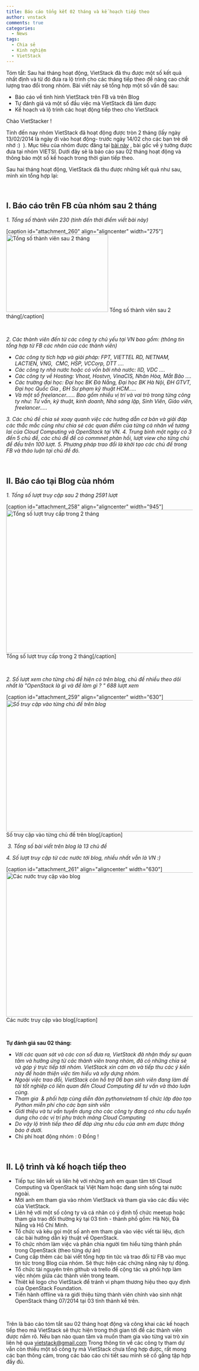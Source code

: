 ```yaml
---
title: Báo cáo tổng kết 02 tháng và kế hoạch tiếp theo
author: vnstack
comments: true
categories: 
  - News
tags: 
  - Chia sẻ
  - Kinh nghiệm
  - VietStack
---
```

Tóm tắt: Sau hai tháng hoạt động, VietStack đã thu được một số kết quả nhất định và từ đó đưa ra lộ trình cho các tháng tiếp theo để nâng cao chất lượng trao đổi trong nhóm. Bài viết này sẽ tổng hợp một số vấn đề sau:
<ul>
	<li>Báo cáo về tình hình VietStack trên FB và trên Blog</li>
	<li>Tự đánh giá và một số đầu việc mà VietStack đã làm được</li>
	<li>Kế hoạch và lộ trình các hoạt động tiếp theo cho VietStack</li>
</ul>
<!--more-->Chào VietStacker !

Tính đến nay nhóm VietStack đã hoạt động được tròn 2 tháng (lấy ngày 13/02/2014 là ngày đi vào hoạt động- trước ngày 14/02 cho các bạn trẻ dễ nhớ :)  ). Mục tiêu của nhóm được đăng tại <a href="http://vietstack.wordpress.com/2014/02/15/thong-bao-ve-group-vietstack/">bài này</a> , bài gốc về ý tưởng được đưa tại nhóm VIETSI. Dưới đây sẽ là báo cáo sau 02 tháng hoạt động và thông báo một số kế hoạch trong thời gian tiếp theo.

Sau hai tháng hoạt động, VietStack đã thu được những kết quả như sau, mình xin tổng hợp lại:

<strong> </strong>
<h2>I. Báo cáo trên FB của nhóm sau 2 tháng</h2>
<em>1. Tổng số thành viên 230 (tính đến thời điểm viết bài này)</em>

[caption id="attachment_260" align="aligncenter" width="275"]<a href="http://vietstack.files.wordpress.com/2014/04/2014-04-13_225018.png"><img class="size-full wp-image-260" src="http://vietstack.files.wordpress.com/2014/04/2014-04-13_225018.png" alt="Tổng số thành viên sau 2 tháng" width="275" height="209" /></a> Tổng số thành viên sau 2 tháng[/caption]

&nbsp;

<em>2. Các thành viên đến từ các công ty chủ yếu tại VN bao gồm: (thông tin tổng hợp từ FB các nhân của các thành viên)</em>
<ul>
	<li><em>Các công ty tích hợp và giải pháp: FPT, VIETTEL RD, NETNAM, LACTIEN, VNG,  CMC, HSP, VCCorp, DTT ....</em></li>
	<li><em>Các công ty nhà nước hoặc có vốn bởi nhà nước: IID, VDC ....</em></li>
	<li><em>Các công ty về Hosting: Vhost, Hostvn, <span style="color:#141823;">VinaCIS, Nhân Hòa, Mắt Bão ....</span></em></li>
	<li><em>Các trường đại học: Đại học BK Đà Nẵng, Đại học BK Hà Nội, ĐH GTVT, Đại học Quốc Gia , ĐH Sư phạm kỹ thuật HCM.....</em></li>
	<li><em>Và một số freelancer...... Bao gồm nhiều vị trí và vai trò trong từng công ty như: Tư vấn, kỹ thuật, kinh doanh, Nhà sáng lập, Sinh Viên, Giáo viên, freelancer.....</em></li>
</ul>
<em>3. Các chủ đề chia sẻ xoay quanh việc các hướng dẫn cơ bản và giải đáp các thắc mắc cũng như chia sẻ các quan điểm của từng cá nhân về tương lai của Cloud Computing và OpenStack tại VN.
</em><em>4. Trung bình một ngày có 3 đến 5 chủ đề, các chủ đề đề có commnet phản hồi, lượt view cho từng chủ để đều trên 100 lượt.
</em><em>5. Phương pháp trao đổi là khởi tạo các chủ đề trong FB và thảo luận tại chủ đề đó.</em>

<strong> </strong>
<h2>II. Báo cáo tại Blog của nhóm</h2>
<em>1. Tống số lượt truy cập sau 2 tháng 2591 lượt</em>

[caption id="attachment_258" align="aligncenter" width="945"]<a href="http://vietstack.files.wordpress.com/2014/04/baocaothang04-011.png"><img class="wp-image-258 size-full" src="http://vietstack.files.wordpress.com/2014/04/baocaothang04-011.png" alt="Tổng số lượt truy cấp trong 2 tháng" width="945" height="386" /></a> Tổng số lượt truy cấp trong 2 tháng[/caption]

&nbsp;

<em>2. Số lượt xem cho từng chủ đề hiện có trên blog, chủ đề nhiều theo dõi nhất là "OpenStack là gì và để làm gì ? " 688 lượt xem</em>

[caption id="attachment_259" align="aligncenter" width="630"]<em><a href="http://vietstack.files.wordpress.com/2014/04/baocaothang04-02.png"><img class="size-full wp-image-259" src="http://vietstack.files.wordpress.com/2014/04/baocaothang04-02.png" alt="Số truy cập vào từng chủ đề trên blog" width="630" height="354" /></a></em> Số truy cập vào từng chủ đề trên blog[/caption]

<em> 3. Tổng số bài viết trên blog là 13 chủ đề</em>

<em>4. Số lượt truy cập từ các nước tới blog, nhiều nhất vẫn là VN :)</em>

[caption id="attachment_261" align="aligncenter" width="630"]<a href="http://vietstack.files.wordpress.com/2014/04/2014-04-13_225303.png"><img class="size-full wp-image-261" src="http://vietstack.files.wordpress.com/2014/04/2014-04-13_225303.png" alt="Các nước truy cập vào blog" width="630" height="389" /></a> Các nước truy cập vào blog[/caption]

&nbsp;

<strong>Tự đánh giá sau 02 tháng:</strong>
<ul>
	<li><em>Với các quan sát và các con số đưa ra, VietStack đã nhận thấy sự quan tâm và hưởng ứng từ các thành viên trong nhóm, đã có những chia sẻ và góp ý trực tiếp tới nhóm. VietStack xin cám ơn và tiếp thu các ý kiến này để hoàn thiện việc tìm hiểu và xây dựng nhóm.</em></li>
	<li><em>Ngoài việc trao đổi, VietStack còn hỗ trợ 06 bạn sinh viên đang làm đề tài tốt nghiệp có liên quan đến Cloud Computing để tư vấn và thảo luận cùng.</em></li>
	<li><em>Tham gia  &amp; phối hợp cùng diễn đàn pythonvietnam tổ chức lớp đào tạo Python miễn phí cho các bạn sinh viên</em></li>
	<li><em>Giới thiệu và tư vấn tuyển dụng cho các công ty đang có nhu cầu tuyển dụng cho các vị trí phụ trách mảng Cloud Computing</em></li>
	<li><em>Do vậy lộ trình tiếp theo để đáp ứng nhu cầu của anh em được thông báo ở dưới.</em></li>
	<li>Chi phí hoạt động nhóm : 0 Đồng !</li>
</ul>
&nbsp;
<h2></h2>
<h2>II. Lộ trình và kế hoạch tiếp theo</h2>
<ul>
	<li>Tiếp tục liên kết và liên hệ với những anh em quan tâm tới Cloud Computing và OpenStack tại Việt Nam hoặc đang sinh sống tại nước ngoài.</li>
	<li>Mời anh em tham gia vào nhóm VietStack và tham gia vào các đầu việc của VietStack.</li>
	<li>Liên hệ với một số công ty và cá nhân có ý định tổ chức meetup hoặc tham gia trao đổi thường kỳ tại 03 tỉnh - thành phố gồm: Hà Nội, Đà Nẵng và Hồ Chí Minh.</li>
	<li>Tổ chức và kêu gọi một số anh em tham gia vào việc viết tài liệu, dịch các bài hướng dẫn kỹ thuật về OpenStack.</li>
	<li>Tỏ chức nhóm làm việc và phân chia người tìm hiểu từng thành phần trong OpenStack (theo từng dự án)</li>
	<li>Cung cấp thêm các bài viết tổng hợp tin tức và trao đổi từ FB vào mục tin tức trong Blog của nhóm. Sẽ thực hiện các chứng năng này tự động.</li>
	<li>Tổ chức tài nguyên trên github và trello để cộng tác và phối hợp làm việc nhóm giữa các thành viên trong team.</li>
	<li>Thiêt kế logo cho VietStack để tránh vi phạm thương hiệu theo quy định của OpenStack Foundation.</li>
	<li>Tiến hành offline và ra giới thiệu từng thành viên chính vào sinh nhật OpenStack tháng 07/2014 tại 03 tỉnh thành kể trên.</li>
</ul>
&nbsp;

Trên là báo cáo tóm tắt sau 02 tháng hoạt động và công khai các kế hoạch tiếp theo mà VietStack sẽ thực hiện trong thời gian tới để các thành viên được nắm rõ. Nếu bạn nào quan tâm và muốn tham gia vào từng vai trò xin liên hệ qua vietstack@gmail.com
Trong thông tin về các công ty tham dự vẫn còn thiếu một số công ty mà VietStack chưa tổng hợp được, rất mong các bạn thông cảm, trong các báo cáo chi tiết sau mình sẽ cố gắng tập hợp đầy đủ.
